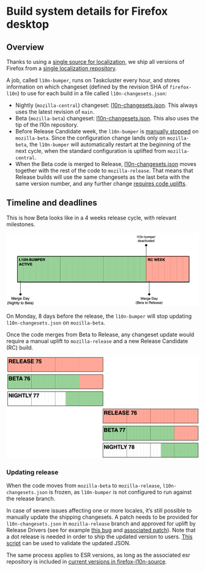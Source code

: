 # Build system details for Firefox desktop

<!-- toc -->

## Overview

Thanks to using a [single source for localization](https://firefox-source-docs.mozilla.org/l10n/singlel10nsource.html), we ship all versions of Firefox from a [single localization repository](https://github.com/mozilla-l10n/firefox-l10n).

A job, called `l10n-bumper`, runs on Taskcluster every hour, and stores information on which changeset (defined by the revision SHA of `firefox-l10n`) to use for each build in a file called `l10n-changesets.json`:
* Nightly (`mozilla-central`) changeset: [l10n-changesets.json](https://hg.mozilla.org/mozilla-central/file/default/browser/locales/l10n-changesets.json). This always uses the latest revision of `main`.
* Beta (`mozilla-beta`) changeset: [l10n-changesets.json](https://hg.mozilla.org/releases/mozilla-beta/file/default/browser/locales/l10n-changesets.json).  This also uses the tip of the l10n repository.
* Before Release Candidate week, the `l10n-bumper` is [manually stopped](https://github.com/mozilla/build-relengdocs/blob/master/procedures/release-duty/merge-duty/merge_duty.rst#turn-off-beta-l10n-bumper-on-rc-day) on `mozilla-beta`. Since the configuration change lands only on `mozilla-beta`, the `l10n-bumper` will automatically restart at the beginning of the next cycle, when the standard configuration is uplifted from `mozilla-central`.
* When the Beta code is merged to Release, [l10n-changesets.json](https://hg.mozilla.org/releases/mozilla-release/file/default/browser/locales/l10n-changesets.json) moves together with the rest of the code to `mozilla-release`. That means that Release builds will use the same changesets as the last beta with the same version number, and any further change [requires code uplifts](#updating-release).

## Timeline and deadlines

This is how Beta looks like in a 4 weeks release cycle, with relevant milestones.

![Beta cycle](../../assets/images/build_system/beta_cycle.png)

On Monday, 8 days before the release, the `l10n-bumper` will stop updating `l10n-changesets.json` on `mozilla-beta`.

Once the code merges from Beta to Release, any changeset update would require a manual uplift to `mozilla-release` and a new Release Candidate (RC) build.

![Timeline of all channels, 2 cycles](../../assets/images/build_system/all_channels_timeline.png)

### Updating release

When the code moves from `mozilla-beta` to `mozilla-release`, `l10n-changesets.json` is frozen, as `l10n-bumper` is not configured to run against the release branch.

In case of severe issues affecting one or more locales, it’s still possible to manually update the shipping changesets. A patch needs to be provided for `l10n-changesets.json` in `mozilla-release` branch and approved for uplift by Release Drivers (see for example [this bug](https://bugzilla.mozilla.org/show_bug.cgi?id=1513259) and [associated patch](https://hg.mozilla.org/releases/mozilla-release/rev/308fd26a204e)). Note that a dot release is needed in order to ship the updated version to users. [This script](https://github.com/flodolo/scripts/blob/master/mozilla_l10n/validate_fx_changesets_uplift/fx_release_changesets.py) can be used to validate the updated JSON.

The same process applies to ESR versions, as long as the associated esr repository is included in [current versions in firefox-l10n-source](https://github.com/mozilla-l10n/firefox-l10n-source/blob/main/.github/update-config.json#L2).
